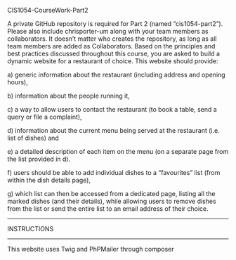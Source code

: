 CIS1054-CourseWork-Part2

A private GitHub repository is required for Part 2 (named “cis1054-part2”). Please also include chrisporter-um along with your team members as collaborators. It doesn’t matter who creates the repository, as long as all team members are added as Collaborators.
Based on the principles and best practices discussed throughout this course, you are asked to build a dynamic website for a restaurant of choice. This website should provide:

a) generic information about the restaurant (including address and opening hours),

b) information about the people running it,

c) a way to allow users to contact the restaurant (to book a table, send a query or file a complaint),

d) information about the current menu being served at the restaurant (i.e. list of dishes) and

e) a detailed description of each item on the menu (on a separate page from the list provided in d).

f) users should be able to add individual dishes to a “favourites” list (from within the dish details page),

g) which list can then be accessed from a dedicated page, listing all the marked dishes (and their details), while allowing users to remove dishes from the list or send the entire list to an email address of their choice.


************
INSTRUCTIONS
************
This website uses Twig and PhPMailer through composer
